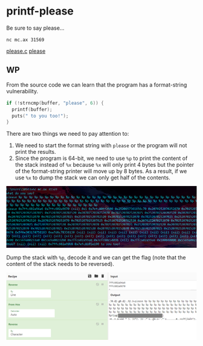 # printf-please

Be sure to say please...

```
nc mc.ax 31569
```

[please.c](https://compass.ctfd.io/files/cc096b82a3a1e35a5a7768a5b7d523d9/please.c?token=eyJ1c2VyX2lkIjoxNCwidGVhbV9pZCI6bnVsbCwiZmlsZV9pZCI6NjF9.YSnUIA.WOJw5ptMHot4yhHRczw32blFH80)	[please](https://compass.ctfd.io/files/3b8ecd34e254c8d9ba92c8c19fcc90f9/please?token=eyJ1c2VyX2lkIjoxNCwidGVhbV9pZCI6bnVsbCwiZmlsZV9pZCI6NjJ9.YSnUIA.rvgm1_WqeLjnXIlrMiiQLKiLW_Q)

## WP

From the source code we can learn that the program has a format-string vulnerability.

```c
if (!strncmp(buffer, "please", 6)) {
  printf(buffer);
  puts(" to you too!");
}
```

There are two things we need to pay attention to:

1. We need to start the format string with `please` or the program will not print the results.
2. Since the program is 64-bit, we need to use `%p` to print the content of the stack instead of `%x` because `%x` will only print 4 bytes but the pointer of the format-string printer will move up by 8 bytes. As a result, if we use `%x` to dump the stack we can only get half of the contents.

![image-20210830010015098](printf-please.assets/image-20210830010015098.png)

Dump the stack with `%p`, decode it and we can get the flag (note that the content of the stack needs to be reversed).

![image-20210830011306803](printf-please.assets/image-20210830011306803.png)


